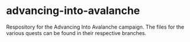 # advancing-into-avalanche

Respository for the Advancing Into Avalanche campaign. The files for the various quests can be found in their respective branches.
